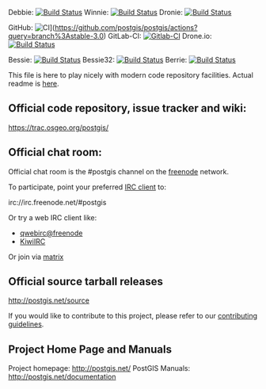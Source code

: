 Debbie:
   [![Build Status](https://debbie.postgis.net/buildStatus/icon?job=PostGIS_3.0)](https://debbie.postgis.net/view/PostGIS/job/PostGIS_3.0/)
Winnie:
 [![Build Status](https://winnie.postgis.net:444/buildStatus/icon?job=PostGIS_3.0)](https://winnie.postgis.net:444/view/PostGIS/job/PostGIS_3.0/)
Dronie:
 [![Build Status](https://dronie.osgeo.org/api/badges/postgis/postgis/status.svg?branch=stable-3.0)](https://dronie.osgeo.org/postgis/postgis?branch=stable-3.0)

GitHub:
 ![CI](https://github.com/postgis/postgis/workflows/CI/badge.svg?branch=stable-3.0)](https://github.com/postgis/postgis/actions?query=branch%3Astable-3.0)
GitLab-CI:
 [![Gitlab-CI](https://gitlab.com/postgis/postgis/badges/stable-3.0/pipeline.svg)](https://gitlab.com/postgis/postgis/commits/stable-3.0)
Drone.io:
 [![Build Status](https://cloud.drone.io/api/badges/postgis/postgis/status.svg?branch=stable-3.0)](https://cloud.drone.io/postgis/postgis?branch=stable-3.0)


Bessie:
 [![Build Status](https://debbie.postgis.net/buildStatus/icon?job=PostGIS_Worker_Run%2Flabel%3Dbessie)](https://debbie.postgis.net/view/PostGIS/job/PostGIS_Worker_Run/label=bessie/)
Bessie32:
 [![Build Status](https://debbie.postgis.net/buildStatus/icon?job=PostGIS_Worker_Run%2Flabel%3Dbessie32)](https://debbie.postgis.net/view/PostGIS/job/PostGIS_Worker_Run/label=bessie32/)
Berrie:
 [![Build Status](https://debbie.postgis.net/buildStatus/icon?job=PostGIS_Worker_Run%2Flabel%3Dberrie)](https://debbie.postgis.net/view/PostGIS/job/PostGIS_Worker_Run/label=berrie/)


This file is here to play nicely with modern code repository facilities.
Actual readme is [here](README.postgis).

## Official code repository, issue tracker and wiki:
https://trac.osgeo.org/postgis/

## Official chat room:

Official chat room is the #postgis channel on the
[freenode](https://freenode.net) network.

To participate, point your preferred
[IRC client](https://en.wikipedia.org/wiki/Comparison_of_Internet_Relay_Chat_clients)
to:

 irc://irc.freenode.net/#postgis

Or try a web IRC client like:
 - [qwebirc@freenode](https://webchat.freenode.net/?channels=#postgis)
 - [KiwiIRC](https://kiwiirc.com/client/irc.freenode.net/#postgis)

Or join via [matrix](https://matrix.to/#/#postgis:matrix.org)

## Official source tarball releases

http://postgis.net/source

If you would like to contribute to this project, please refer to our
[contributing guidelines](CONTRIBUTING.md).

## Project Home Page and Manuals
Project homepage: http://postgis.net/
PostGIS Manuals: http://postgis.net/documentation
